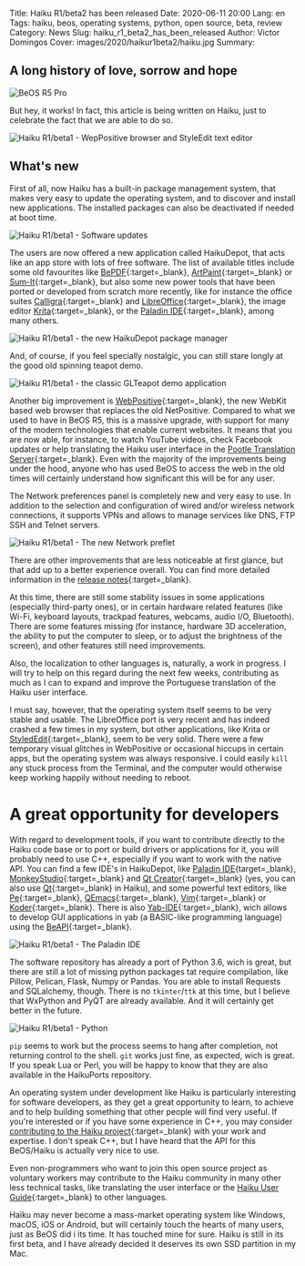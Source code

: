 Title: Haiku R1/beta2 has been released
Date: 2020-06-11 20:00
Lang: en
Tags: haiku, beos, operating systems, python, open source, beta, review
Category: News
Slug: haiku_r1_beta2_has_been_released
Author: Victor Domingos
Cover: images/2020/haikur1beta2/haiku.jpg
Summary: 


## A long history of love, sorrow and hope


![BeOS R5 Pro]({static}/images/2018/haikur1beta1/beos_screenshot.jpg)










But hey, it works! In fact, this article is being written on Haiku, just to celebrate the fact that we are able to do so.

![Haiku R1/beta1 - WepPositive browser and StyleEdit text editor]({static}/images/2018/haikur1beta1/haiku_webpositive_stylededit.png)

## What's new

First of all, now Haiku has a built-in package management system, that makes very easy to update the operating system, and to discover and install new applications. The installed packages can also be deactivated if needed at boot time. 

![Haiku R1/beta1 - Software updates]({static}/images/2018/haikur1beta1/haiku_software_updates.png)

The users are now offered a new application called HaikuDepot, that acts like an app store with lots of free software. The list of available titles include some old favourites like [BePDF](https://depot.haiku-os.org/#!/pkg/bepdf/haikuports/2/1/0/-/3/x86_gcc2?bcguid=bc382-OFNA){:target=_blank}, [ArtPaint](https://depot.haiku-os.org/#!/pkg/artpaint/haikuports/2/1/2/-/2/x86_gcc2?bcguid=bc422-UYTH){:target=_blank} or [Sum-It](https://depot.haiku-os.org/#!/pkg/sum_it/haikuports/0/2beta/-/-/6/x86_gcc2?bcguid=bc461-JABP){:target=_blank}, but also some new power tools that have been ported or developed from scratch more recently, like for instance the office suites [Calligra](https://depot.haiku-os.org/#!/pkg/calligra_x86/haikuports/3/1/0/-/3/x86_gcc2?bcguid=bc200-HFAB){:target=_blank} and [LibreOffice](https://depot.haiku-os.org/#!/pkg/libreoffice_x86/haikuports/6/2/0.0/git/19/x86_gcc2?bcguid=bc349-JSUS){:target=_blank}, the image editor [Krita](https://depot.haiku-os.org/#!/pkg/krita_x86/haikuports/4/1/0/-/2/x86_gcc2?bcguid=bc235-EEIE){:target=_blank}, or the [Paladin IDE](https://depot.haiku-os.org/#!/pkg/paladin/haikuports/1/4/-/git/4/x86_gcc2?bcguid=bc271-SYVI){:target=_blank}, among many others. 

![Haiku R1/beta1 - the new HaikuDepot package manager]({static}/images/2018/haikur1beta1/haikudepot.png)

And, of course, if you feel specially nostalgic, you can still stare longly at the good old spinning teapot demo.

![Haiku R1/beta1 - the classic GLTeapot demo application]({static}/images/2018/haikur1beta1/haiku_glteapot_demo.png)

Another big improvement is [WebPositive](https://www.haiku-os.org/docs/userguide/en/applications/webpositive.html){:target=_blank}, the new WebKit based web browser that replaces the old NetPositive. Compared to what we used to have in BeOS R5, this is a massive upgrade, with support for many of the modern technologies that enable current websites. It means that you are now able, for instance, to watch YouTube videos, check Facebook updates or help translating the Haiku user interface in the [Pootle Translation Server](https://i18n.haiku-os.org/pootle/){:target=_blank}. Even with the majority of the improvements being under the hood, anyone who has used BeOS to access the web in the old times will certainly understand how significant this will be for any user.

The Network preferences panel is completely new and very easy to use. In addition to the selection and configuration of wired and/or wireless network connections, it supports VPNs and allows to manage services like DNS, FTP SSH and Telnet servers.

![Haiku R1/beta1 - The new Network preflet]({static}/images/2018/haikur1beta1/haiku_network.png)

There are other improvements that are less noticeable at first glance, but that add up to a better experience overall. You can find more detailed information in the [release notes](https://www.haiku-os.org/get-haiku/release-notes/){:target=_blank}.

At this time, there are still some stability issues in some applications (especially third-party ones), or in certain hardware related features (like Wi-Fi, keyboard layouts, trackpad features, webcams, audio I/O, Bluetooth). There are some features missing (for instance, hardware 3D acceleration, the ability to put the computer to sleep, or to adjust the brightness of the screen), and other features still need improvements. 

Also, the localization to other languages is, naturally, a work in progress. I will try to help on this regard during the next few weeks, contributing as much as I can to expand and improve the Portuguese translation of the Haiku user interface.

I must say, however, that the operating system itself seems to be very stable and usable. The LibreOffice port is very recent and has indeed crashed a few times in my system, but other applications, like Krita or [StyledEdit](https://www.haiku-os.org/docs/userguide/pt_PT/applications/stylededit.html){:target=_blank}, seem to be very solid. There were a few temporary visual glitches in WebPositive or occasional hiccups in certain apps, but the operating system was always responsive. I could easily `kill` any stuck process from the Terminal, and the computer would otherwise keep working happily without needing to reboot. 


# A great opportunity for developers

With regard to development tools, if you want to contribute directly to the Haiku code base or to port or build drivers or applications for it, you will probably need to use C++, especially if you want to work with the native API. You can find a few IDE's in HaikuDepot, like  [Paladin IDE](https://depot.haiku-os.org/#!/pkg/paladin/haikuports/1/4/-/git/4/x86_gcc2?bcguid=bc271-SYVI){target=_blank}, [MonkeyStudio](https://depot.haiku-os.org/#!/pkg/monkeystudio_x86/haikuports/1/9/0.4/-/10/x86_gcc2?bcguid=bc66-JIYB){:target=_blank} and [Qt Creator](https://depot.haiku-os.org/#!/pkg/qt_creator_x86/haikuports/4/7/1/-/1/x86_gcc2?bcguid=bc101-BWRH){:target=_blank} (yes, you can also use [Qt](https://www.qt.io/){:target=_blank} in Haiku), and some powerful text editors, like [Pe](https://depot.haiku-os.org/#!/pkg/pe/haikuports/2/4/5/-/8/x86_gcc2?bcguid=bc184-OLGL){:target=_blank}, [QEmacs](https://depot.haiku-os.org/#!/pkg/qemacs/haikuports/0/4/1/pre20170225/4/x86_gcc2?bcguid=bc384-DETR){:target=_blank}, [Vim](https://depot.haiku-os.org/#!/pkg/vim/haikuports/8/0/1230/-/1/x86_gcc2?bcguid=bc501-YKWR){:target=_blank} or [Koder](https://depot.haiku-os.org/#!/pkg/koder_x86/haikuports/0/4/0/-/1/x86_gcc2?bcguid=bc577-RITP){:target=_blank}. There is also [Yab-IDE](http://yab.orgfree.com/){:target=_blank}, wich allows to develop GUI applications in yab (a BASIC-like programming language) using the [BeAPI](https://www.haiku-os.org/docs/api/){:target=_blank}.

![Haiku R1/beta1 - The Paladin IDE]({static}/images/2018/haikur1beta1/haiku_paladin_ide.png)

The software repository has already a port of Python 3.6, wich is great, but there are still a lot of missing python packages tat require compilation, like Pillow, Pelican, Flask, Numpy or Pandas. You are able to install Requests and SQLalchemy, though. There is no `tkinter`/`ttk` at this time, but I believe that WxPython and PyQT are already available. And it will certainly get better in the future. 

![Haiku R1/beta1 - Python]({static}/images/2018/haikur1beta1/haiku_terminal_python.png)

`pip` seems to work but the process seems to hang after completion, not returning control to the shell. `git` works just fine, as expected, wich is great. If you speak Lua or Perl, you will be happy to know that they are also available in the HaikuPorts repository. 

An operating system under development like Haiku is particularly interesting for software developers, as they get a great opportunity to learn, to achieve and to help building something that other people will find very useful. If you're interested or if you have some experience in C++, you may consider [contributing to the Haiku project](https://www.haiku-os.org/development/){:target=_blank} with your work and expertise. I don't speak C++, but I have heard that the API for this BeOS/Haiku is actually very nice to use.

Even non-programmers who want to join this open source project as voluntary workers may contribute to the Haiku community in many other less technical tasks, like translating the user interface or the [Haiku User Guide](https://www.haiku-os.org/docs/userguide/en/contents.html){:target=_blank} to other languages. 

Haiku may never become a mass-market operating system like Windows, macOS, iOS or Android, but will certainly touch the hearts of many users, just as BeOS did i its time. It has touched mine for sure. Haiku is still in its first beta, and I have already decided it deserves its own SSD partition in my Mac. 

